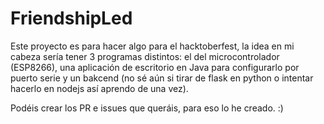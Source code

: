 # FriendshipLed
Este proyecto es para hacer algo para el hacktoberfest, la idea en mi cabeza sería tener 3 programas distintos: el del microcontrolador (ESP8266), una aplicación de escritorio en Java para configurarlo por puerto serie y un bakcend (no sé aún si tirar de flask en python o intentar hacerlo en nodejs así aprendo de una vez).

Podéis crear los PR e issues que queráis, para eso lo he creado. :)
